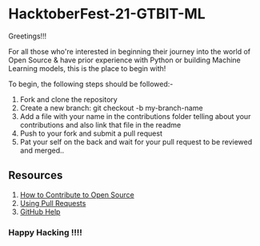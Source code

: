 # HacktoberFest-21-GTBIT-ML


Greetings!!!

For all those who're interested in beginning their journey into the world of Open Source & have prior experience with Python or building Machine Learning models, this is the place to begin with!

To begin, the following steps should be followed:-

1. Fork and clone the repository
2. Create a new branch: git checkout -b my-branch-name
3. Add a file with your name in the contributions folder telling about your contributions and also link that file in the readme
4. Push to your fork and submit a pull request
5. Pat your self on the back and wait for your pull request to be reviewed and merged..

## Resources

1. [How to Contribute to Open Source](https://opensource.guide/how-to-contribute/)
2. [Using Pull Requests](https://help.github.com/articles/about-pull-requests/)
3. [GitHub Help](https://help.github.com/)


### Happy Hacking !!!!
